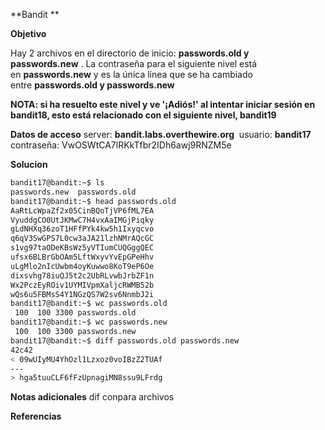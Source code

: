 **Bandit **

**Objetivo**

Hay 2 archivos en el directorio de inicio: **passwords.old y passwords.new** . La contraseña para el siguiente nivel está en **passwords.new** y es la única línea que se ha cambiado entre **passwords.old y passwords.new**

**NOTA: si ha resuelto este nivel y ve '¡Adiós!' al intentar iniciar sesión en bandit18, esto está relacionado con el siguiente nivel, bandit19**

**Datos de acceso**
server: **bandit.labs.overthewire.org** 
usuario: **bandit17**
contraseña: VwOSWtCA7lRKkTfbr2IDh6awj9RNZM5e

**Solucion**
```bash
bandit17@bandit:~$ ls
passwords.new  passwords.old
bandit17@bandit:~$ head passwords.old
AaRtLcWpaZf2x05CinBQoTjVP6fML7EA
VyuddgCO0UtJKMwC7H4vxAaIMGjPiqky
gLdNHXq36zoT1HFfPYk4kw5h1Ixyqcvo
q6qV3SwGPS7L0cw3aJA21lzhNMrAQcGC
s1vg97taODeKBsWz5yVTIumCUQGggQEC
ufsx6BLBrGbOAm5LftWxyvYvEpGPeHhv
uLgMlo2nIcUwbm4oyKuwwo8KoT9eP6Oe
dixsvhg78iuQJ5t2c2UbRLvwbJrbZF1n
Wx2PczEyROiv1UYMIVpmXaljcRWMB52b
wQs6u5FBMsS4Y1NGzQS7W2sv6NnmbJ2i
bandit17@bandit:~$ wc passwords.old
 100  100 3300 passwords.old
bandit17@bandit:~$ wc passwords.new
 100  100 3300 passwords.new
bandit17@bandit:~$ diff passwords.old passwords.new
42c42
< 09wUIyMU4YhOzl1Lzxoz0voIBzZ2TUAf
---
> hga5tuuCLF6fFzUpnagiMN8ssu9LFrdg
```

**Notas adicionales** 
dif conpara archivos

**Referencias** 